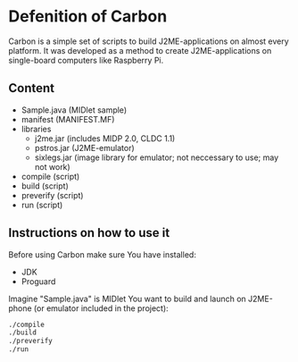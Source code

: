 # Defenition of Carbon

Carbon is a simple set of scripts to build J2ME-applications on almost every platform. It was developed as a method to create J2ME-applications on single-board computers like Raspberry Pi.

## Content

* Sample.java (MIDlet sample)
* manifest (MANIFEST.MF)
* libraries 
  * j2me.jar (includes MIDP 2.0, CLDC 1.1)
  * pstros.jar (J2ME-emulator)
  * sixlegs.jar (image library for emulator; not neccessary to use; may not work)
* compile (script)
* build (script)
* preverify (script)
* run (script)

## Instructions on how to use it

Before using Carbon make sure You have installed:

* JDK
* Proguard

Imagine "Sample.java" is MIDlet You want to build and launch on J2ME-phone (or emulator included in the project):

```sh
./compile
./build
./preverify
./run
